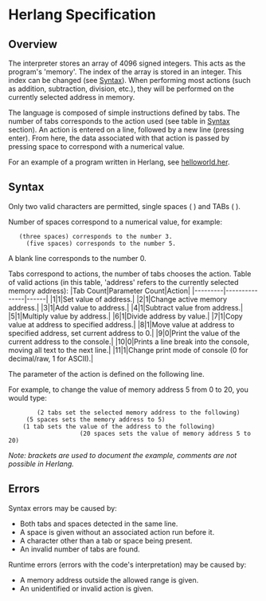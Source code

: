 # Herlang Specification

## Overview
The interpreter stores an array of 4096 signed integers. This acts as the program's 'memory'.
The index of the array is stored in an integer. This index can be changed (see [Syntax](#Syntax)).
When performing most actions (such as addition, subtraction, division, etc.), they will 
be performed on the currently selected address in memory.

The language is composed of simple instructions defined by tabs. The number of tabs
corresponds to the action used (see table in [Syntax](#Syntax) section). An action is entered on a line,
followed by a new line (pressing enter). From here, the data associated with that action is
passed by pressing space to correspond with a numerical value.

For an example of a program written in Herlang, see [helloworld.her](helloworld.her).

## Syntax
Only two valid characters are permitted, single spaces ( ) and TABs (	).

Number of spaces correspond to a numerical value, for example:
```
   (three spaces) corresponds to the number 3.
     (five spaces) corresponds to the number 5.
```
A blank line corresponds to the number 0.
    
Tabs correspond to actions, the number of tabs chooses the action.
Table of valid actions (in this table, 'address' refers to the currently
selected memory address):
|Tab Count|Parameter Count|Action|
|---------|---------------|------|
|1|1|Set value of address.|
|2|1|Change active memory address.|
|3|1|Add value to address.|
|4|1|Subtract value from address.|
|5|1|Multiply value by address.|
|6|1|Divide address by value.|
|7|1|Copy value at address to specified address.|
|8|1|Move value at address to specified address, set current address to 0.|
|9|0|Print the value of the current address to the console.|
|10|0|Prints a line break into the console, moving all text to the next line.|
|11|1|Change print mode of console (0 for decimal/raw, 1 for ASCII).|

The parameter of the action is defined on the following line.
 	 
For example, to change the value of memory address 5 from 0 to 20, you would type:
```
		(2 tabs set the selected memory address to the following)
     (5 spaces sets the memory address to 5)
	(1 tab sets the value of the address to the following)
                    (20 spaces sets the value of memory address 5 to 20)
```
*Note: brackets are used to document the example, comments are 
not possible in Herlang.*

## Errors
Syntax errors may be caused by:
- Both tabs and spaces detected in the same line.
- A space is given without an associated action run before it.
- A character other than a tab or space being present.
- An invalid number of tabs are found.
	
Runtime errors (errors with the code's interpretation) may be caused by:
- A memory address outside the allowed range is given.
- An unidentified or invalid action is given.